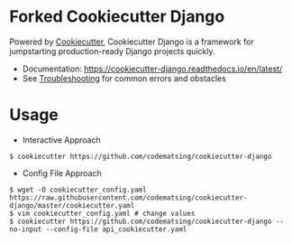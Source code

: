 # Forked Cookiecutter Django

Powered by [Cookiecutter](https://github.com/cookiecutter/cookiecutter), Cookiecutter Django is a framework for jumpstarting
production-ready Django projects quickly.

-   Documentation: <https://cookiecutter-django.readthedocs.io/en/latest/>
-   See [Troubleshooting](https://cookiecutter-django.readthedocs.io/en/latest/troubleshooting.html) for common errors and obstacles

# Usage

* Interactive Approach
``` shell
$ cookiecutter https://github.com/codematsing/cookiecutter-django
```

* Config File Approach
``` shell
$ wget -O cookiecutter_config.yaml https://raw.githubusercontent.com/codematsing/cookiecutter-django/master/cookiecutter.yaml
$ vim cookiecutter_config.yaml # change values
$ cookiecutter https://github.com/codematsing/cookiecutter-django --no-input --config-file api_cookiecutter.yaml
```